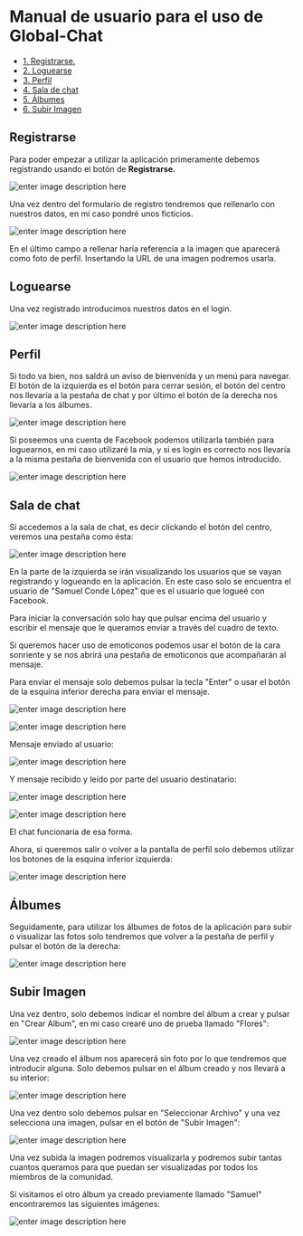 
# Manual de usuario para el uso de Global-Chat

- [1. Registrarse.](#registrarse)
- [2. Loguearse](#loguearse)
- [3. Perfil](#perfil)
- [4. Sala de chat](#sala-de-chat)
- [5. Álbumes](#álbumes)
- [6. Subir Imagen](#subir-imagen)

## Registrarse

Para poder empezar a utilizar la aplicación primeramente debemos registrando usando el botón de **Registrarse.**

![enter image description here](https://github.com/info-iesvi/proyectodam-samuelvalleinclan/blob/doc/manualUsuario/img/botonRegistroNormal.PNG)

Una vez dentro del formulario de registro tendremos que rellenarlo con nuestros datos, en mi caso pondré unos ficticios.

![enter image description here](https://github.com/info-iesvi/proyectodam-samuelvalleinclan/blob/doc/manualUsuario/img/registroRelleno.PNG)

En el último campo a rellenar haría referencia a la imagen que aparecerá como foto de perfil. Insertando la URL de una imagen podremos usarla.

## Loguearse

Una vez registrado introducimos nuestros datos en el login.

![enter image description here](https://github.com/info-iesvi/proyectodam-samuelvalleinclan/blob/doc/manualUsuario/img/loginRelleno.PNG)

## Perfil

Si todo va bien, nos saldrá un aviso de bienvenida y un menú para navegar. El botón de la izquierda es el botón para cerrar sesión, el botón del centro nos llevaría a la pestaña de chat y por último el botón de la derecha nos llevaría a los álbumes.

![enter image description here](https://github.com/info-iesvi/proyectodam-samuelvalleinclan/blob/doc/manualUsuario/img/perfilUsuarioNormal.PNG)

Si poseemos una cuenta de Facebook podemos utilizarla también para loguearnos, en mi caso utilizaré la mía, y si es login es correcto nos llevaría a la misma pestaña de bienvenida con el usuario que hemos introducido.

![enter image description here](https://github.com/info-iesvi/proyectodam-samuelvalleinclan/blob/doc/manualUsuario/img/perfilUsuarioFacebook.PNG)

## Sala de chat

Si accedemos a la sala de chat, es decir clickando el botón del centro, veremos una pestaña como ésta:

![enter image description here](https://github.com/info-iesvi/proyectodam-samuelvalleinclan/blob/doc/manualUsuario/img/chat.PNG)

En la parte de la izquierda se irán visualizando los usuarios que se vayan registrando y logueando en la aplicación. En este caso solo se encuentra el usuario de "Samuel Conde López" que es el usuario que logueé con Facebook.

Para iniciar la conversación solo hay que pulsar encima del usuario y escribir el mensaje que le queramos enviar a través del cuadro de texto. 

Si queremos hacer uso de emoticonos podemos usar el botón de la cara sonriente y se nos abrirá una pestaña de emoticonos que acompañarán al mensaje. 

Para enviar el mensaje solo debemos pulsar la tecla "Enter" o usar el botón de la esquina inferior derecha para enviar el mensaje.

![enter image description here](https://github.com/info-iesvi/proyectodam-samuelvalleinclan/blob/doc/manualUsuario/img/chatEscribiendo.PNG)

![enter image description here](https://github.com/info-iesvi/proyectodam-samuelvalleinclan/blob/doc/manualUsuario/img/chatEscribiendoEmoticono.PNG)

Mensaje enviado al usuario:

![enter image description here](https://github.com/info-iesvi/proyectodam-samuelvalleinclan/blob/doc/manualUsuario/img/mensajeEnviado.PNG)

Y mensaje recibido y leído por parte del usuario destinatario:

![enter image description here](https://github.com/info-iesvi/proyectodam-samuelvalleinclan/blob/doc/manualUsuario/img/mensajeRecibidoSinLeer.PNG)

![enter image description here](https://github.com/info-iesvi/proyectodam-samuelvalleinclan/blob/doc/manualUsuario/img/mensajeRecibidoLeido.PNG)

El chat funcionaria de esa forma.

Ahora, si queremos salir o volver a la pantalla de perfil solo debemos utilizar los botones de la esquina inferior izquierda:

![enter image description here](https://github.com/info-iesvi/proyectodam-samuelvalleinclan/blob/doc/manualUsuario/img/botonVolver.PNG)

## Álbumes

Seguidamente, para utilizar los álbumes de fotos de la aplicación para subir o visualizar las fotos solo tendremos que volver a la pestaña de perfil y pulsar el botón de la derecha:

![enter image description here](https://github.com/info-iesvi/proyectodam-samuelvalleinclan/blob/doc/manualUsuario/img/botonAlbum.PNG)

## Subir Imagen

Una vez dentro, solo debemos indicar el nombre del álbum a crear y pulsar en "Crear Album", en mi caso crearé uno de prueba llamado "Flores":

![enter image description here](https://github.com/info-iesvi/proyectodam-samuelvalleinclan/blob/doc/manualUsuario/img/crearAlbum.PNG)

Una vez creado el álbum nos aparecerá sin foto por lo que tendremos que introducir alguna. Solo debemos pulsar en el álbum creado y nos llevará a su interior:

![enter image description here](https://github.com/info-iesvi/proyectodam-samuelvalleinclan/blob/doc/manualUsuario/img/albumSinFoto.PNG)

Una vez dentro solo debemos pulsar en "Seleccionar Archivo" y una vez selecciona una imagen, pulsar en el botón de "Subir Imagen":

![enter image description here](https://github.com/info-iesvi/proyectodam-samuelvalleinclan/blob/doc/manualUsuario/img/albumConFoto.PNG)

Una vez subida la imagen podremos visualizarla y podremos subir tantas cuantos queramos para que puedan ser visualizadas por todos los miembros de la comunidad.

Si visitamos el otro álbum ya creado previamente llamado "Samuel" encontraremos las siguientes imágenes:

![enter image description here](https://github.com/info-iesvi/proyectodam-samuelvalleinclan/blob/doc/manualUsuario/img/albumSamuel.PNG)





